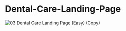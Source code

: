 # Dental-Care-Landing-Page

![03  Dental Care Landing Page (Easy) (Copy)](https://github.com/blueWhale1202/Dental-Care-Landing-Page/assets/120623976/6dd78894-6a9a-46ac-acf5-eca51ff6f528)
